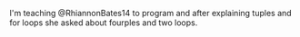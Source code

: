 I'm teaching @RhiannonBates14 to program and after explaining tuples and for loops she asked about fourples and two loops.

